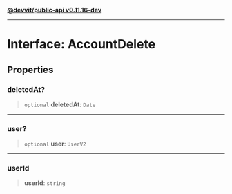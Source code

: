 [**@devvit/public-api v0.11.16-dev**](../../../../README.md)

---

# Interface: AccountDelete

## Properties

<a id="deletedat"></a>

### deletedAt?

> `optional` **deletedAt**: `Date`

---

<a id="user"></a>

### user?

> `optional` **user**: `UserV2`

---

<a id="userid"></a>

### userId

> **userId**: `string`
